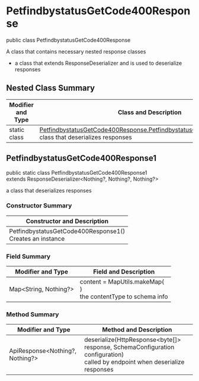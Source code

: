 # PetfindbystatusGetCode400Response

public class PetfindbystatusGetCode400Response

A class that contains necessary nested response classes
- a class that extends ResponseDeserializer and is used to deserialize responses

## Nested Class Summary
| Modifier and Type | Class and Description |
| ----------------- | --------------------- |
| static class | [PetfindbystatusGetCode400Response.PetfindbystatusGetCode400Response1](#petfindbystatusgetcode400response1)<br>class that deserializes responses |

## PetfindbystatusGetCode400Response1
public static class PetfindbystatusGetCode400Response1<br>
extends ResponseDeserializer<Nothing?, Nothing?, Nothing?>

a class that deserializes responses

### Constructor Summary
| Constructor and Description |
| --------------------------- |
| PetfindbystatusGetCode400Response1()<br>Creates an instance |

### Field Summary
| Modifier and Type | Field and Description |
| ----------------- | --------------------- |
| Map<String, Nothing?> | content =  MapUtils.makeMap(<br>)<br>the contentType to schema info |

### Method Summary
| Modifier and Type | Method and Description |
| ----------------- | ---------------------- |
| ApiResponse<Nothing?, Nothing?> | deserialize(HttpResponse<byte[]> response, SchemaConfiguration configuration)<br>called by endpoint when deserialize responses |
